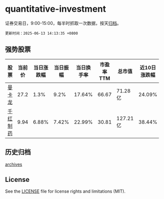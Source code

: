 # quantitative-investment

证券交易日，9:00-15:00，每半时抓取一次数据，按天[归档](archives)。

`更新时间：2025-06-13 14:13:35 +0800`

## 强势股票

|股票|当前价|当日涨跌幅|当日振幅|当日换手率|市盈率TTM|总市值|近10日涨跌幅|
|----|----|----|----|----|----|----|----|
|[曼卡龙](https://xueqiu.com/S/SZ300945)|27.2|1.3%|9.2%|17.64%|66.67|71.28亿|24.09%|
|[千红制药](https://xueqiu.com/S/SZ002550)|9.94|6.88%|7.42%|22.99%|30.81|127.21亿|38.44%|

## 历史归档

[archives](archives)

## License

See the [LICENSE](LICENSE) file for license rights and limitations (MIT).
